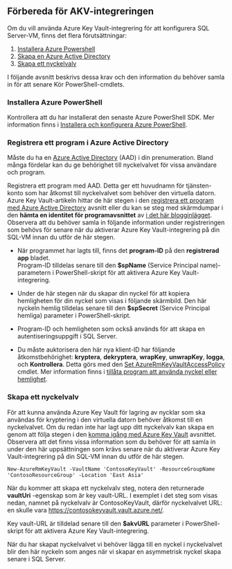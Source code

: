 ## <a name="prepare-for-akv-integration"></a>Förbereda för AKV-integreringen
Om du vill använda Azure Key Vault-integrering för att konfigurera SQL Server-VM, finns det flera förutsättningar: 

1. [Installera Azure Powershell](#install-azure-powershell)
2. [Skapa en Azure Active Directory](#create-an-azure-active-directory)
3. [Skapa ett nyckelvalv](#create-a-key-vault)

I följande avsnitt beskrivs dessa krav och den information du behöver samla in för att senare Kör PowerShell-cmdlets.

### <a name="install-azure-powershell"></a>Installera Azure PowerShell
Kontrollera att du har installerat den senaste Azure PowerShell SDK. Mer information finns i [Installera och konfigurera Azure PowerShell](/powershell/azureps-cmdlets-docs).

### <a name="register-an-application-in-your-azure-active-directory"></a>Registrera ett program i Azure Active Directory
Måste du ha en [Azure Active Directory](https://azure.microsoft.com/trial/get-started-active-directory/) (AAD) i din prenumeration. Bland många fördelar kan du ge behörighet till nyckelvalvet för vissa användare och program.

Registrera ett program med AAD. Detta ger ett huvudnamn för tjänsten-konto som har åtkomst till nyckelvalvet som behöver den virtuella datorn. Azure Key Vault-artikeln hittar de här stegen i den [registrera ett program med Azure Active Directory](../articles/key-vault/key-vault-get-started.md#register) avsnitt eller du kan se steg med skärmdumpar i den **hämta en identitet för programavsnittet**  av [i det här blogginlägget](http://blogs.technet.com/b/kv/archive/2015/01/09/azure-key-vault-step-by-step.aspx). Observera att du behöver samla in följande information under registreringen som behövs för senare när du aktiverar Azure Key Vault-integrering på din SQL-VM innan du utför de här stegen.

* När programmet har lagts till, finns det **program-ID** på den **registrerad app** bladet.   
    Program-ID tilldelas senare till den **$spName** (Service Principal name)-parametern i PowerShell-skript för att aktivera Azure Key Vault-integrering. 
* Under de här stegen när du skapar din nyckel för att kopiera hemligheten för din nyckel som visas i följande skärmbild. Den här nyckeln hemlig tilldelas senare till den **$spSecret** (Service Principal hemliga) parameter i PowerShell-skript.  

* Program-ID och hemligheten som också används för att skapa en autentiseringsuppgift i SQL Server. 

* Du måste auktorisera den här nya klient-ID har följande åtkomstbehörighet: **kryptera**, **dekryptera**, **wrapKey**, **unwrapKey**, **logga**, och **Kontrollera**. Detta görs med den [Set AzureRmKeyVaultAccessPolicy](https://msdn.microsoft.com/library/azure/mt603625.aspx) cmdlet. Mer information finns i [tillåta program att använda nyckel eller hemlighet](../articles/key-vault/key-vault-get-started.md#authorize).

### <a name="create-a-key-vault"></a>Skapa ett nyckelvalv
För att kunna använda Azure Key Vault för lagring av nycklar som ska användas för kryptering i den virtuella datorn behöver åtkomst till en nyckelvalvet. Om du redan inte har lagt upp ditt nyckelvalv kan skapa en genom att följa stegen i den [komma igång med Azure Key Vault](../articles/key-vault/key-vault-get-started.md) avsnittet. Observera att det finns vissa information som du behöver för att samla in under den här uppsättningen som krävs senare när du aktiverar Azure Key Vault-integrering på din SQL-VM innan du utför de här stegen.

    New-AzureRmKeyVault -VaultName 'ContosoKeyVault' -ResourceGroupName 'ContosoResourceGroup' -Location 'East Asia'

När du kommer att skapa ett nyckelvalv steg, notera den returnerade **vaultUri** -egenskap som är key vault-URL. I exemplet i det steg som visas nedan, namnet på nyckelvalv är ContosoKeyVault, därför nyckelvalvet URL: en skulle vara https://contosokeyvault.vault.azure.net/.

Key vault-URL är tilldelad senare till den **$akvURL** parameter i PowerShell-skript för att aktivera Azure Key Vault-integrering.

När du har skapat nyckelvalvet vi behöver lägga till en nyckel i nyckelvalvet blir den här nyckeln som anges när vi skapar en asymmetrisk nyckel skapa senare i SQL Server.
